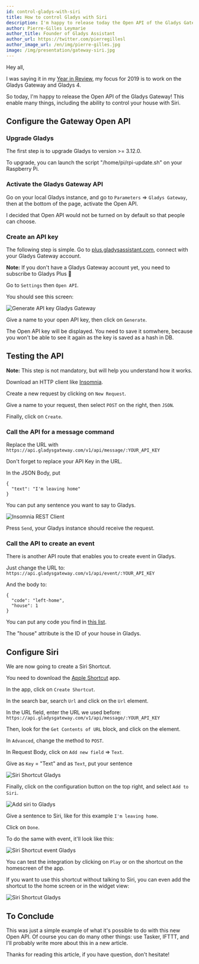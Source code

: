 ```yaml
---
id: control-gladys-with-siri
title: How to control Gladys with Siri
description: I'm happy to release today the Open API of the Gladys Gateway, enabling the use of Gladys with Siri.
author: Pierre-Gilles Leymarie
author_title: Founder of Gladys Assistant
author_url: https://twitter.com/pierregillesl
author_image_url: /en/img/pierre-gilles.jpg
image: /img/presentation/gateway-siri.jpg
---
```


Hey all,

I was saying it in my [Year in Review](/en/article/2018-year-review-of-gladys-assistant), my focus for 2019 is to work on the Gladys Gateway and Gladys 4.

So today, I'm happy to release the Open API of the Gladys Gateway! This enable many things, including the ability to control your house with Siri.

<!--truncate-->

## Configure the Gateway Open API

### Upgrade Gladys

The first step is to upgrade Gladys to version >= 3.12.0.

To upgrade, you can launch the script "/home/pi/rpi-update.sh" on your Raspberry Pi.

### Activate the Gladys Gateway API

Go on your local Gladys instance, and go to `Parameters` => `Gladys Gateway`, then at the bottom of the page, activate the Open API.

I decided that Open API would not be turned on by default so that people can choose.

### Create an API key

The following step is simple. Go to [plus.gladysassistant.com](https://plus.gladysassistant.com), connect with your Gladys Gateway account.

**Note:** If you don't have a Gladys Gateway account yet, you need to subscribe to Gladys Plus 🙂

Go to `Settings` then `Open API`.

You should see this screen:

![Generate API key Gladys Gateway](/en/img/articles/siri-gateway/generate-api-key.jpg)

Give a name to your open API key, then click on `Generate`.

The Open API key will be displayed. You need to save it somwhere, because you won't be able to see it again as the key is saved as a hash in DB.

## Testing the API

**Note:** This step is not mandatory, but will help you understand how it works.

Download an HTTP client like [Insomnia](https://insomnia.rest/).

Create a new request by clicking on `New Request`.

Give a name to your request, then select `POST` on the right, then `JSON`.

Finally, click on `Create`.

### Call the API for a message command

Replace the URL with `https://api.gladysgateway.com/v1/api/message/:YOUR_API_KEY`

Don't forget to replace your API Key in the URL.

In the JSON Body, put

```
{
  "text": "I'm leaving home"
}
```

You can put any sentence you want to say to Gladys.

![Insomnia REST Client](/en/img/articles/siri-gateway/insomnia.jpg)

Press `Send`, your Gladys instance should receive the request.

### Call the API to create an event

There is another API route that enables you to create event in Gladys.

Just change the URL to: `https://api.gladysgateway.com/v1/api/event/:YOUR_API_KEY`

And the body to:

```
{
  "code": "left-home",
  "house": 1
}
```

You can put any code you find in [this list](https://github.com/GladysAssistant/gladys-data/blob/master/events/en.json).

The "house" attribute is the ID of your house in Gladys.

## Configure Siri

We are now going to create a Siri Shortcut.

You need to download the [Apple Shortcut](https://itunes.apple.com/us/app/shortcuts/id915249334?mt=8) app.

In the app, click on `Create Shortcut`.

In the search bar, search `Url` and click on the `Url` element.

In the URL field, enter the URL we used before: `https://api.gladysgateway.com/v1/api/message/:YOUR_API_KEY`

Then, look for the `Get Contents of URL` block, and click on the element.

In `Advanced`, change the method to `POST`.

In Request Body, click on `Add new field` => `Text`.

Give as `Key` = "Text" and as `Text`, put your sentence

![Siri Shortcut Gladys](/en/img/articles/siri-gateway/leaving-home-en.jpg)

Finally, click on the configuration button on the top right, and select `Add to Siri`.

![Add siri to Gladys](/en/img/articles/siri-gateway/add-to-siri.jpg)

Give a sentence to Siri, like for this example `I'm leaving home`.

Click on `Done`.

To do the same with event, it'll look like this:

![Siri Shortcut event Gladys](/en/img/articles/siri-gateway/event-left-home.jpg)

You can test the integration by clicking on `Play` or on the shortcut on the homescreen of the app.

If you want to use this shortcut without talking to Siri, you can even add the shortcut to the home screen or in the widget view:

![Siri Shortcut Gladys](/en/img/articles/siri-gateway/siri-shortcut-en.jpg)

## To Conclude

This was just a simple example of what it's possible to do with this new Open API. Of course you can do many other things: use Tasker, IFTTT, and I'll probably write more about this in a new article.

Thanks for reading this article, if you have question, don't hesitate!
